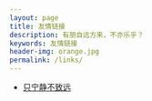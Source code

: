 ```yaml
---
layout: page
title: 友情链接
description: 有朋自远方来，不亦乐乎？
keywords: 友情链接
header-img: orange.jpg
permalink: /links/
---
```


<ul class="listing">
<li class="listing-item"><a href="http://zxning.github.io/">只宁静不致远</a></li>
</ul>
